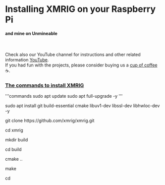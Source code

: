 # Installing XMRIG on your Raspberry Pi
**and mine on Unmineable**
<br>
<br>
<br>
<br>
Check also our YouTube channel for instructions and other related information [YouTube](https://www.youtube.com/@bloxylabs "YouTube").
<br>
If you had fun with the projects, please consider buying us a [cup of coffee](https://www.buymeacoffee.com/bloxylabs "cupofcoffee") :coffee:.

<h3><u>The commands to install XMRIG</u></h3>
'''commands
sudo apt update
sudo apt full-upgrade -y
'''
<p>sudo apt install git build-essential cmake libuv1-dev libssl-dev libhwloc-dev -y</p>
<p>git clone https://github.com/xmrig/xmrig.git</p>
<p>cd xmrig</p>
<p>mkdir build</p>
<p>cd build</p>
<p>cmake ..</p>
<p>make</p>
<p>cd</p>
